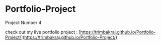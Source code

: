 # Portfolio-Project 

Project Number 4  

check out my live portfolio project :
[https://trimbakraj.github.io/Portfolio-Project/](https://trimbakraj.github.io/Portfolio-Project/)

